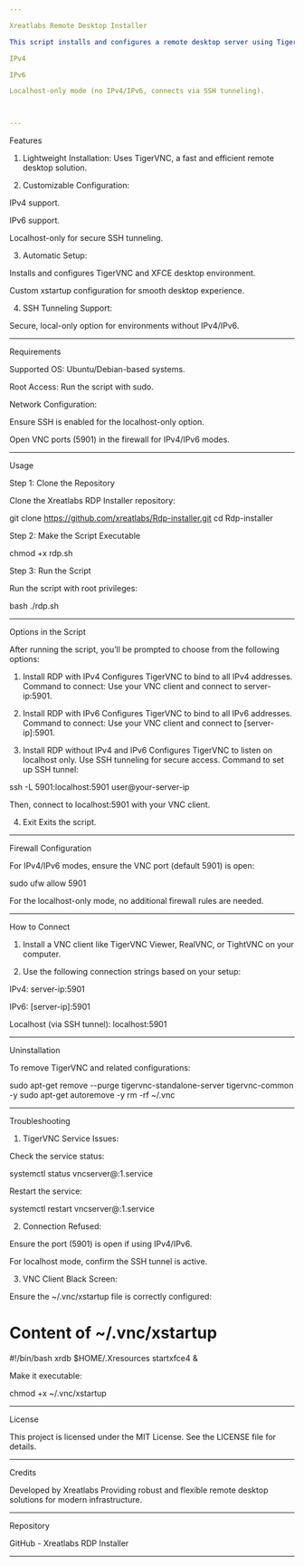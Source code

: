 ```yaml
---

Xreatlabs Remote Desktop Installer

This script installs and configures a remote desktop server using TigerVNC. It offers flexibility to configure the server for:

IPv4

IPv6

Localhost-only mode (no IPv4/IPv6, connects via SSH tunneling).



---
```


Features

1. Lightweight Installation: Uses TigerVNC, a fast and efficient remote desktop solution.


2. Customizable Configuration:

IPv4 support.

IPv6 support.

Localhost-only for secure SSH tunneling.



3. Automatic Setup:

Installs and configures TigerVNC and XFCE desktop environment.

Custom xstartup configuration for smooth desktop experience.



4. SSH Tunneling Support:

Secure, local-only option for environments without IPv4/IPv6.





---

Requirements

Supported OS: Ubuntu/Debian-based systems.

Root Access: Run the script with sudo.

Network Configuration:

Ensure SSH is enabled for the localhost-only option.

Open VNC ports (5901) in the firewall for IPv4/IPv6 modes.




---

Usage

Step 1: Clone the Repository

Clone the Xreatlabs RDP Installer repository:

git clone https://github.com/xreatlabs/Rdp-installer.git
cd Rdp-installer

Step 2: Make the Script Executable

chmod +x rdp.sh

Step 3: Run the Script

Run the script with root privileges:

bash ./rdp.sh


---

Options in the Script

After running the script, you’ll be prompted to choose from the following options:

1. Install RDP with IPv4
Configures TigerVNC to bind to all IPv4 addresses.
Command to connect: Use your VNC client and connect to server-ip:5901.


2. Install RDP with IPv6
Configures TigerVNC to bind to all IPv6 addresses.
Command to connect: Use your VNC client and connect to [server-ip]:5901.


3. Install RDP without IPv4 and IPv6
Configures TigerVNC to listen on localhost only. Use SSH tunneling for secure access.
Command to set up SSH tunnel:

ssh -L 5901:localhost:5901 user@your-server-ip

Then, connect to localhost:5901 with your VNC client.


4. Exit
Exits the script.




---

Firewall Configuration

For IPv4/IPv6 modes, ensure the VNC port (default 5901) is open:

sudo ufw allow 5901

For the localhost-only mode, no additional firewall rules are needed.


---

How to Connect

1. Install a VNC client like TigerVNC Viewer, RealVNC, or TightVNC on your computer.


2. Use the following connection strings based on your setup:

IPv4: server-ip:5901

IPv6: [server-ip]:5901

Localhost (via SSH tunnel): localhost:5901





---

Uninstallation

To remove TigerVNC and related configurations:

sudo apt-get remove --purge tigervnc-standalone-server tigervnc-common -y
sudo apt-get autoremove -y
rm -rf ~/.vnc


---

Troubleshooting

1. TigerVNC Service Issues:

Check the service status:

systemctl status vncserver@:1.service

Restart the service:

systemctl restart vncserver@:1.service



2. Connection Refused:

Ensure the port (5901) is open if using IPv4/IPv6.

For localhost mode, confirm the SSH tunnel is active.



3. VNC Client Black Screen:

Ensure the ~/.vnc/xstartup file is correctly configured:

# Content of ~/.vnc/xstartup
#!/bin/bash
xrdb $HOME/.Xresources
startxfce4 &

Make it executable:

chmod +x ~/.vnc/xstartup





---

License

This project is licensed under the MIT License. See the LICENSE file for details.


---

Credits

Developed by Xreatlabs
Providing robust and flexible remote desktop solutions for modern infrastructure.


---

Repository

GitHub - Xreatlabs RDP Installer


---
